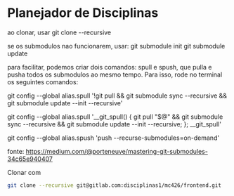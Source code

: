 # Planejador de Disciplinas
ao clonar, usar git clone --recursive

se os submodulos nao funcionarem, usar:
git submodule init
git submodule update

para facilitar, podemos criar dois comandos: spull e spush, que pulla e pusha todos os submodulos ao mesmo tempo. Para isso, rode no terminal os seguintes comandos:

git config --global alias.spull '!git pull && git submodule sync --recursive && git submodule update --init --recursive'

git config --global alias.spull '__git_spull() { git pull "$@" && git submodule sync --recursive && git submodule update --init --recursive; }; __git_spull'

git config --global alias.spush 'push --recurse-submodules=on-demand'


fonte: https://medium.com/@porteneuve/mastering-git-submodules-34c65e940407


Clonar com

```bash
git clone --recursive git@gitlab.com:disciplinas1/mc426/frontend.git
```
